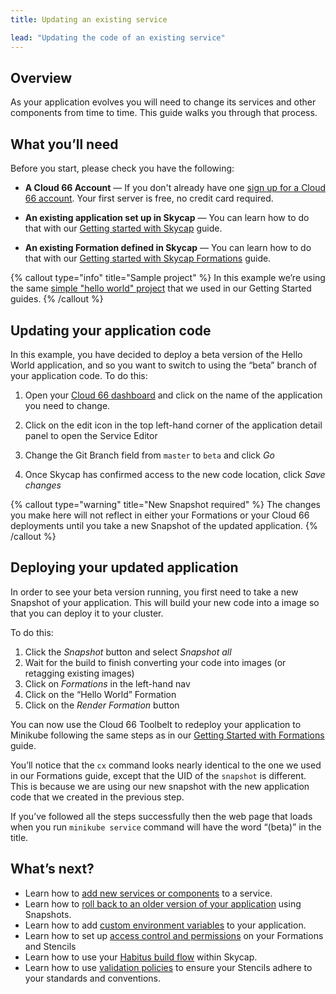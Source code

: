 ```yaml
---
title: Updating an existing service

lead: "Updating the code of an existing service"
---
```


## Overview

As your application evolves you will need to change its services and other components from time to time. This guide walks you through that process.

## What you’ll need

Before you start, please check you have the following:

* **A Cloud 66 Account** &mdash; If you don't already have one [sign up for a Cloud 66 account](https://app.cloud66.com/users/sign_up). Your first server is free, no credit card required.

* **An existing application set up in Skycap** &mdash; You can learn how to do that with our [Getting started with Skycap](/docs/skycap/getting-started) guide.

* **An existing Formation defined in Skycap** &mdash; You can learn how to do that with our [Getting started with Skycap Formations](/docs/skycap/using-formations) guide.

{% callout type="info" title="Sample project" %}
 In this example we’re using the same [simple "hello world" project](https://github.com/cloud66-samples/helloworld.git) that we used in our Getting Started guides. 
{% /callout %}

## Updating your application code

In this example, you have decided to deploy a beta version of the Hello World application, and so you want to switch to using the “beta” branch of your application code. To do this:

1. Open your [Cloud 66 dashboard](https://app.cloud66.com/dashboard) and click on the name of the application you need to change. 

2. Click on the edit icon in the top left-hand corner of the application detail panel to open the Service Editor

3. Change the Git Branch field from `master` to `beta` and click *Go*

4. Once Skycap has confirmed access to the new code location, click *Save changes*

{% callout type="warning" title="New Snapshot required" %}
 The changes you make here will not reflect in either your Formations or your Cloud 66 deployments until you take a new Snapshot of the updated application. 
{% /callout %}

## Deploying your updated application

In order to see your beta version running, you first need to take a new Snapshot of your application. This will build your new code into a image so that you can deploy it to your cluster.

To do this: 

1. Click the *Snapshot* button and select *Snapshot all*
2. Wait for the build to finish converting your code into images (or retagging existing images)
3. Click on *Formations* in the left-hand nav
4. Click on the “Hello World” Formation
5. Click on the *Render Formation* button

You can now use the Cloud 66 Toolbelt to redeploy your application to Minikube following the same steps as in our [Getting Started with Formations](/docs/skycap/using-formations#deploying-it-all-to-your-cluster) guide.

You’ll notice that the `cx` command looks nearly identical to the one we used in our Formations guide, except that the UID of the `snapshot` is different. This is because we are using our new snapshot with the new application code that we created in the previous step.

If you’ve followed all the steps successfully then the web page that loads when you run `minikube service` command will have the word “(beta)” in the title.

## What’s next?

* Learn how to [add new services or components](/docs/skycap/adding-a-new-service) to a service.
* Learn how to [roll back to an older version of your application](/docs/skycap/rolling-back-using-snapshots) using Snapshots.
* Learn how to add [custom environment variables](/docs/skycap/setting-environment-variables) to your application.
* Learn how to set up [access control and permissions](/docs/skycap/setting-up-access-control) on your Formations and Stencils
* Learn how to use your [Habitus build flow](/docs/skycap/using-habitus-with-skycap) within Skycap.
* Learn how to use [validation policies](/docs/skycap/using-validation-policies) to ensure your Stencils adhere to your standards and conventions. 

